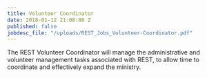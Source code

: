 ```yaml
---
title: Volunteer Coordinator
date: 2018-01-12 21:08:00 Z
published: false
jobdesc_file: "/uploads/REST_Jobs_Volunteer-Coordinator.pdf"
---
```


The REST Volunteer Coordinator will manage the administrative and volunteer management tasks associated with REST, to allow time to coordinate and effectively expand the ministry.
